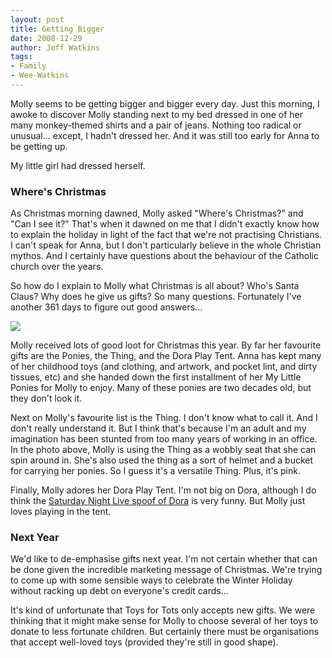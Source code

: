 ```yaml
---
layout: post
title: Getting Bigger
date: 2008-12-29
author: Jeff Watkins
tags:
- Family
- Wee-Watkins
---
```


Molly seems to be getting bigger and bigger every day. Just this morning, I awoke to discover Molly standing next to my bed dressed in one of her many monkey-themed shirts and a pair of jeans. Nothing too radical or unusual... except, I hadn't dressed her. And it was still too early for Anna to be getting up.

My little girl had dressed herself.

### Where's Christmas ###
As Christmas morning dawned, Molly asked "Where's Christmas?" and "Can I see it?" That's when it dawned on me that I didn't exactly know how to explain the holiday in light of the fact that we're not practising Christians. I can't speak for Anna, but I don't particularly believe in the whole Christian mythos. And I certainly have questions about the behaviour of the Catholic church over the years.

So how do I explain to Molly what Christmas is all about? Who's Santa Claus? Why does he give us gifts? So many questions. Fortunately I've another 361 days to figure out good answers...

<div class="figure"><a href="http://www.flickr.com/photos/51164044@N00/3147519911" title="View 'Molly on XMas Morning' on Flickr.com"><img class="photo" src="http://farm4.static.flickr.com/3203/3147519911_05dfeac9e5.jpg"  ></a></div>

Molly received lots of good loot for Christmas this year. By far her favourite gifts are the Ponies, the Thing, and the Dora Play Tent. Anna has kept many of her childhood toys (and clothing, and artwork, and pocket lint, and dirty tissues, etc) and she handed down the first installment of her My Little Ponies for Molly to enjoy. Many of these ponies are two decades old, but they don't look it.

Next on Molly's favourite list is the Thing. I don't know what to call it. And I don't really understand it. But I think that's because I'm an adult and my imagination has been stunted from too many years of working in an office. In the photo above, Molly is using the Thing as a wobbly seat that she can spin around in. She's also used the thing as a sort of helmet and a bucket for carrying her ponies. So I guess it's a versatile Thing. Plus, it's pink.

Finally, Molly adores her Dora Play Tent. I'm not big on Dora, although I do think the [Saturday Night Live spoof of Dora](http://www.nbc.com/Saturday_Night_Live/video/clips/tv-funhouse-maraka/84996/) is very funny. But Molly just loves playing in the tent.

### Next Year ###

We'd like to de-emphasise gifts next year. I'm not certain whether that can be done given the incredible marketing message of Christmas. We're trying to come up with some sensible ways to celebrate the Winter Holiday without racking up debt on everyone's credit cards...

It's kind of unfortunate that Toys for Tots only accepts new gifts. We were thinking that it might make sense for Molly to choose several of her toys to donate to less fortunate children. But certainly there must be organisations that accept well-loved toys (provided they're still in good shape).